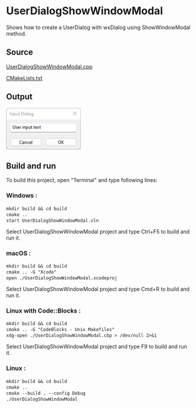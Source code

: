 # UserDialogShowWindowModal

Shows how to create a UserDialog with wxDialog using ShowWindowModal method.

## Source

[UserDialogShowWindowModal.cpp](UserDialogShowWindowModal.cpp)

[CMakeLists.txt](CMakeLists.txt)

## Output

![output](../../../docs/Pictures/UserDialogShowWindowModal.png)

## Build and run

To build this project, open "Terminal" and type following lines:

### Windows :

``` shell
mkdir build && cd build
cmake .. 
start UserDialogShowWindowModal.sln
```

Select UserDialogShowWindowModal project and type Ctrl+F5 to build and run it.

### macOS :

``` shell
mkdir build && cd build
cmake .. -G "Xcode"
open ./UserDialogShowWindowModal.xcodeproj
```

Select UserDialogShowWindowModal project and type Cmd+R to build and run it.

### Linux with Code::Blocks :

``` shell
mkdir build && cd build
cmake .. -G "CodeBlocks - Unix Makefiles"
xdg-open ./UserDialogShowWindowModal.cbp > /dev/null 2>&1
```

Select UserDialogShowWindowModal project and type F9 to build and run it.

### Linux :

``` shell
mkdir build && cd build
cmake .. 
cmake --build . --config Debug
./UserDialogShowWindowModal
```
